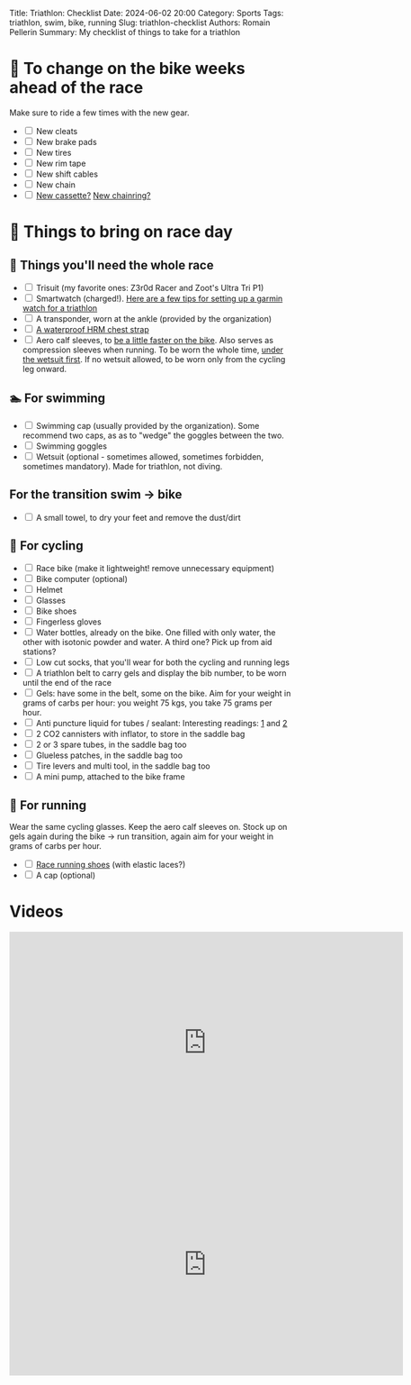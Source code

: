 Title: Triathlon: Checklist
Date: 2024-06-02 20:00
Category: Sports
Tags: triathlon, swim, bike, running
Slug: triathlon-checklist
Authors: Romain Pellerin
Summary: My checklist of things to take for a triathlon

# 📅 To change on the bike weeks ahead of the race

Make sure to ride a few times with the new gear.

- <input type="checkbox" /> New cleats
- <input type="checkbox" /> New brake pads
- <input type="checkbox" /> New tires
- <input type="checkbox" /> New rim tape
- <input type="checkbox" /> New shift cables
- <input type="checkbox" /> New chain
- <input type="checkbox" /> [New cassette?](https://www.reddit.com/r/cycling/comments/b5to2b/time_to_replace_my_crank_set_and_cassette_pics/) [New chainring?](https://www.youtube.com/watch?v=8LqTmvuf6tw)

# 🧳 Things to bring on race day

## 📝 Things you'll need the whole race

- <input type="checkbox" /> Trisuit (my favorite ones: Z3r0d Racer and Zoot's Ultra Tri P1)
- <input type="checkbox" /> Smartwatch (charged!). [Here are a few tips for setting up a garmin watch for a triathlon](https://www.reddit.com/r/triathlon/comments/doqkn5/a_few_tips_for_setting_up_a_garmin_watch_for_a/)
- <input type="checkbox" /> A transponder, worn at the ankle (provided by the organization)
- <input type="checkbox" /> [A waterproof HRM chest strap](https://www.garmin.com/fr-FR/p/770963)
- <input type="checkbox" /> Aero calf sleeves, to [be a little faster on the bike](https://www.reddit.com/r/triathlon/comments/1766z7k/aero_calf_sleeves_best_ones/). Also serves as compression sleeves when running. To be worn the whole time, [under the wetsuit first](https://www.reddit.com/r/triathlon/comments/10drh2b/do_triathletes_swim_with_compression_calf_sleeves/). If no wetsuit allowed, to be worn only from the cycling leg onward.

## 🏊 For swimming

- <input type="checkbox" /> Swimming cap (usually provided by the organization). Some recommend two caps, as as to "wedge" the goggles between the two.
- <input type="checkbox" /> Swimming goggles
- <input type="checkbox" /> Wetsuit (optional - sometimes allowed, sometimes forbidden, sometimes mandatory). Made for triathlon, not diving.

## For the transition swim -> bike

- <input type="checkbox" /> A small towel, to dry your feet and remove the dust/dirt

## 🚴 For cycling

- <input type="checkbox" /> Race bike (make it lightweight! remove unnecessary equipment)
- <input type="checkbox" /> Bike computer (optional)
- <input type="checkbox" /> Helmet
- <input type="checkbox" /> Glasses
- <input type="checkbox" /> Bike shoes
- <input type="checkbox" /> Fingerless gloves
- <input type="checkbox" /> Water bottles, already on the bike. One filled with only water, the other with isotonic powder and water. A third one? Pick up from aid stations?
- <input type="checkbox" /> Low cut socks, that you'll wear for both the cycling and running legs
- <input type="checkbox" /> A triathlon belt to carry gels and display the bib number, to be worn until the end of the race
- <input type="checkbox" /> Gels: have some in the belt, some on the bike. Aim for your weight in grams of carbs per hour: you weight 75 kgs, you take 75 grams per hour.
- <input type="checkbox" /> Anti puncture liquid for tubes / sealant: Interesting readings: [1](https://www.reddit.com/r/triathlon/comments/3t0g71/puncture_in_race/) and [2](https://www.reddit.com/r/IronmanTriathlon/comments/p1hohl/comment/h8e6c9n/)
- <input type="checkbox" /> 2 CO2 cannisters with inflator, to store in the saddle bag
- <input type="checkbox" /> 2 or 3 spare tubes, in the saddle bag too
- <input type="checkbox" /> Glueless patches, in the saddle bag too
- <input type="checkbox" /> Tire levers and multi tool, in the saddle bag too
- <input type="checkbox" /> A mini pump, attached to the bike frame

## 🏃 For running

Wear the same cycling glasses. Keep the aero calf sleeves on. Stock up on gels again during the bike -> run transition, again aim for your weight in grams of carbs per hour.

- <input type="checkbox" /> [Race running shoes]({filename}/running-and-pronation.md) (with elastic laces?)
- <input type="checkbox" /> A cap (optional)

# Videos

<iframe width="700" height="394" src="https://www.youtube-nocookie.com/embed/qcy1s4raoEE" title="YouTube video player" frameborder="0" allow="accelerometer; autoplay; clipboard-write; encrypted-media; gyroscope; picture-in-picture" allowfullscreen></iframe>

<iframe width="700" height="394" src="https://www.youtube-nocookie.com/embed/p5KLCtdhOUE" title="YouTube video player" frameborder="0" allow="accelerometer; autoplay; clipboard-write; encrypted-media; gyroscope; picture-in-picture" allowfullscreen></iframe>
